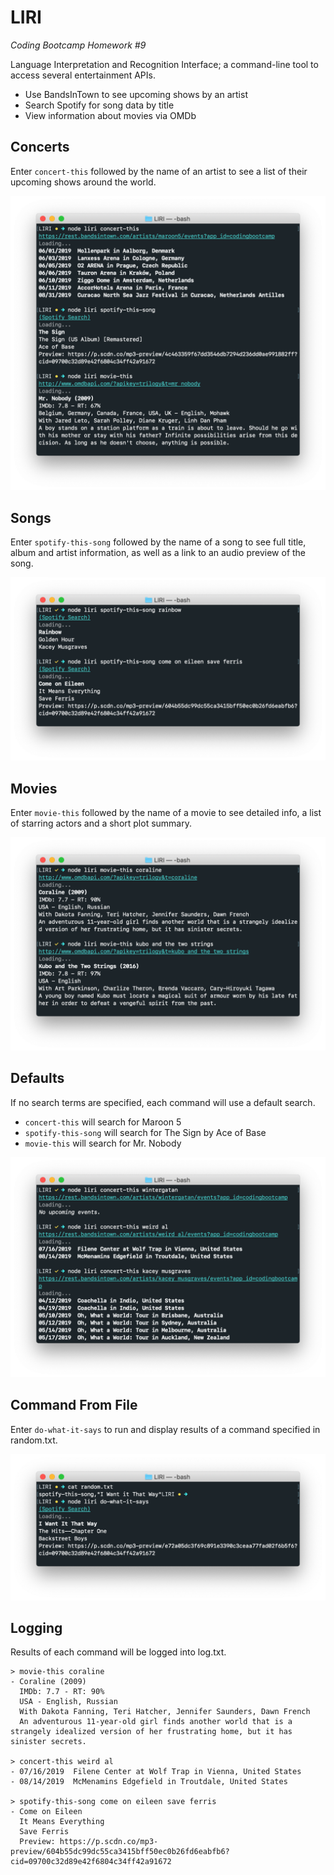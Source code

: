 # LIRI
*Coding Bootcamp Homework #9*

Language Interpretation and Recognition Interface; a command-line tool to access several entertainment APIs.
- Use BandsInTown to see upcoming shows by an artist
- Search Spotify for song data by title
- View information about movies via OMDb

## Concerts

Enter `concert-this` followed by the name of an artist to see a list of their upcoming shows around the world.

![Concerts example](https://github.com/bigreader/bootcamp-liri/raw/master/readme/example-concerts.png)

## Songs

Enter `spotify-this-song` followed by the name of a song to see full title, album and artist information, as well as a link to an audio preview of the song.

![Songs example](https://github.com/bigreader/bootcamp-liri/raw/master/readme/example-songs.png)

## Movies

Enter `movie-this` followed by the name of a movie to see detailed info, a list of starring actors and a short plot summary.

![Movies example](https://github.com/bigreader/bootcamp-liri/raw/master/readme/example-movies.png)

## Defaults

If no search terms are specified, each command will use a default search.

- `concert-this` will search for Maroon 5
- `spotify-this-song` will search for The Sign by Ace of Base
- `movie-this` will search for Mr. Nobody

![Defaults example](https://github.com/bigreader/bootcamp-liri/raw/master/readme/example-defaults.png)

## Command From File

Enter `do-what-it-says` to run and display results of a command specified in random.txt.

![Random example](https://github.com/bigreader/bootcamp-liri/raw/master/readme/example-random.png)

## Logging

Results of each command will be logged into log.txt.

```
> movie-this coraline
- Coraline (2009)
  IMDb: 7.7 - RT: 90%
  USA - English, Russian
  With Dakota Fanning, Teri Hatcher, Jennifer Saunders, Dawn French
  An adventurous 11-year-old girl finds another world that is a strangely idealized version of her frustrating home, but it has sinister secrets.

> concert-this weird al
- 07/16/2019  Filene Center at Wolf Trap in Vienna, United States
- 08/14/2019  McMenamins Edgefield in Troutdale, United States

> spotify-this-song come on eileen save ferris
- Come on Eileen
  It Means Everything
  Save Ferris
  Preview: https://p.scdn.co/mp3-preview/604b55dc99dc55ca3415bff50ec0b26fd6eabfb6?cid=09700c32d89e42f6804c34ff42a91672
```




